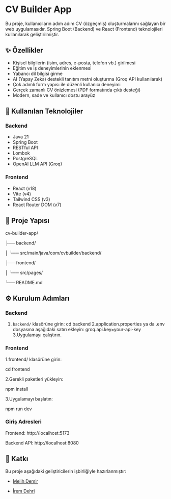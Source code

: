# CV Builder App

Bu proje, kullanıcıların adım adım CV (özgeçmiş) oluşturmalarını sağlayan bir web uygulamasıdır. Spring Boot (Backend) ve React (Frontend) teknolojileri kullanılarak geliştirilmiştir.

## ✨ Özellikler

- Kişisel bilgilerin (isim, adres, e-posta, telefon vb.) girilmesi
- Eğitim ve iş deneyimlerinin eklenmesi
- Yabancı dil bilgisi girme
- AI (Yapay Zeka) destekli tanıtım metni oluşturma (Groq API kullanılarak)
- Çok adımlı form yapısı ile düzenli kullanıcı deneyimi
- Gerçek zamanlı CV önizlemesi (PDF formatında çıktı desteği)
- Modern, sade ve kullanıcı dostu arayüz

## 🚀 Kullanılan Teknolojiler

### Backend
- Java 21
- Spring Boot
- RESTful API
- Lombok
- PostgreSQL
- OpenAI LLM API (Groq)

### Frontend
- React (v18)
- Vite (v4)
- Tailwind CSS (v3)
- React Router DOM (v7)

## 📁 Proje Yapısı

cv-builder-app/

├── backend/

│ └── src/main/java/com/cvbuilder/backend/

├── frontend/

│ └── src/pages/

└── README.md


## ⚙️ Kurulum Adımları

### Backend

1. `backend/` klasörüne girin:
cd backend
2.application.properties ya da .env dosyasına aşağıdaki satırı ekleyin:
groq.api.key=your-api-key
3.Uygulamayı çalıştırın.

### Frontend
1.frontend/ klasörüne girin:

cd frontend

2.Gerekli paketleri yükleyin:

npm install

3.Uygulamayı başlatın:

npm run dev

### Giriş Adresleri
Frontend: http://localhost:5173

Backend API: http://localhost:8080

## 👥 Katkı  
Bu proje aşağıdaki geliştiricilerin işbirliğiyle hazırlanmıştır:

- [Melih Demir](https://github.com/melihdemir0)
   
- [İrem Dehri](https://github.com/iremdehri)

